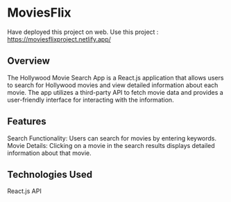 # MoviesFlix

Have deployed this project on web.
Use this project : https://moviesflixproject.netlify.app/

## Overview
The Hollywood Movie Search App is a React.js application that allows users to search for Hollywood movies and view detailed 
information about each movie. 
The app utilizes a third-party API to fetch movie data and provides a user-friendly interface for interacting with the information.

## Features
Search Functionality: Users can search for movies by entering keywords.
Movie Details: Clicking on a movie in the search results displays detailed information about that movie.

## Technologies Used
React.js
API

